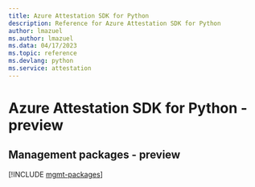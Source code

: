 ```yaml
---
title: Azure Attestation SDK for Python
description: Reference for Azure Attestation SDK for Python
author: lmazuel
ms.author: lmazuel
ms.data: 04/17/2023
ms.topic: reference
ms.devlang: python
ms.service: attestation
---
```

# Azure Attestation SDK for Python - preview

## Management packages - preview
[!INCLUDE [mgmt-packages](attestation-mgmt-index.md)]